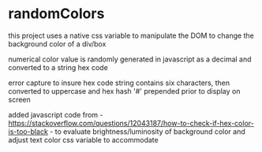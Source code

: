 # randomColors
this project uses a native css variable to manipulate the DOM to change the background color of a div/box

numerical color value is randomly generated in javascript as a decimal and converted to a string hex code

error capture to insure hex code string contains six characters, then converted to uppercase and hex hash '#'
prepended prior to display on screen

added javascript code from - https://stackoverflow.com/questions/12043187/how-to-check-if-hex-color-is-too-black - 
to evaluate brightness/luminosity of background color and adjust text color css variable to accommodate
